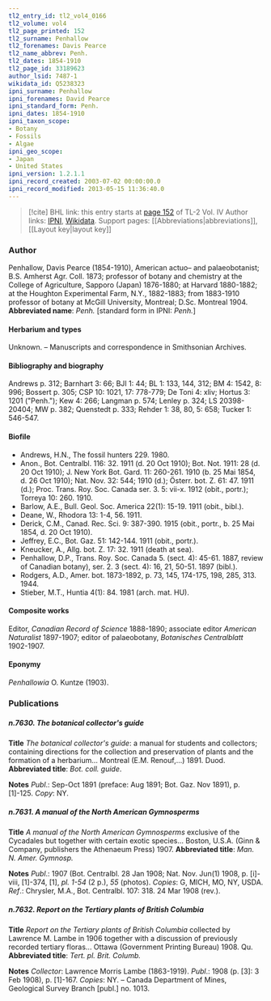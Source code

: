 ```yaml
---
tl2_entry_id: tl2_vol4_0166
tl2_volume: vol4
tl2_page_printed: 152
tl2_surname: Penhallow
tl2_forenames: Davis Pearce
tl2_name_abbrev: Penh.
tl2_dates: 1854-1910
tl2_page_id: 33189623
author_lsid: 7487-1
wikidata_id: Q5238323
ipni_surname: Penhallow
ipni_forenames: David Pearce
ipni_standard_form: Penh.
ipni_dates: 1854-1910
ipni_taxon_scope: 
- Botany
- Fossils
- Algae
ipni_geo_scope: 
- Japan
- United States
ipni_version: 1.2.1.1
ipni_record_created: 2003-07-02 00:00:00.0
ipni_record_modified: 2013-05-15 11:36:40.0
---
```


> [!cite] BHL link: this entry starts at [page 152](https://www.biodiversitylibrary.org/page/33189623) of TL-2 Vol. IV
> Author links: [IPNI](https://www.ipni.org/a/7487-1), [Wikidata](https://www.wikidata.org/wiki/Q5238323). Support pages: [[Abbreviations|abbreviations]], [[Layout key|layout key]]

### Author

Penhallow, Davis Pearce (1854-1910), American actuo– and palaeobotanist; B.S. Amherst Agr. Coll. 1873; professor of botany and chemistry at the College of Agriculture, Sapporo (Japan) 1876-1880; at Harvard 1880-1882; at the Houghton Experimental Farm, N.Y., 1882-1883; from 1883-1910 professor of botany at McGill University, Montreal; D.Sc. Montreal 1904. 
**Abbreviated name**: *Penh.* \[standard form in IPNI: *Penh.*\]

#### Herbarium and types

Unknown. – Manuscripts and correspondence in Smithsonian Archives.

#### Bibliography and biography

Andrews p. 312; Barnhart 3: 66; BJI 1: 44; BL 1: 133, 144, 312; BM 4: 1542, 8: 996; Bossert p. 305; CSP 10: 1021, 17: 778-779; De Toni 4: xliv; Hortus 3: 1201 ("Penh."); Kew 4: 266; Langman p. 574; Lenley p. 324; LS 20398-20404; MW p. 382; Quenstedt p. 333; Rehder 1: 38, 80, 5: 658; Tucker 1: 546-547.

#### Biofile

- Andrews, H.N., The fossil hunters 229. 1980.
- Anon., Bot. Centralbl. 116: 32. 1911 (d. 20 Oct 1910); Bot. Not. 1911: 28 (d. 20 Oct 1910); J. New York Bot. Gard. 11: 260-261. 1910 (b. 25 Mai 1854, d. 26 Oct 1910); Nat. Nov. 32: 544; 1910 (d.); Österr. bot. Z. 61: 47. 1911 (d.); Proc. Trans. Roy. Soc. Canada ser. 3. 5: vii-x. 1912 (obit., portr.); Torreya 10: 260. 1910.
- Barlow, A.E., Bull. Geol. Soc. America 22(1): 15-19. 1911 (obit., bibl.).
- Deane, W., Rhodora 13: 1-4, 56. 1911.
- Derick, C.M., Canad. Rec. Sci. 9: 387-390. 1915 (obit., portr., b. 25 Mai 1854, d. 20 Oct 1910).
- Jeffrey, E.C., Bot. Gaz. 51: 142-144. 1911 (obit., portr.).
- Kneucker, A., Allg. bot. Z. 17: 32. 1911 (death at sea).
- Penhallow, D.P., Trans. Roy. Soc. Canada 5. (sect. 4): 45-61. 1887, review of Canadian botany), ser. 2. 3 (sect. 4): 16, 21, 50-51. 1897 (bibl.).
- Rodgers, A.D., Amer. bot. 1873-1892, p. 73, 145, 174-175, 198, 285, 313. 1944.
- Stieber, M.T., Huntia 4(1): 84. 1981 (arch. mat. HU).

#### Composite works

Editor, *Canadian Record of Science* 1888-1890; associate editor *American Naturalist* 1897-1907; editor of palaeobotany, *Botanisches Centralblatt* 1902-1907.

#### Eponymy

*Penhallowia* O. Kuntze (1903).

### Publications

##### n.7630. The botanical collector's guide

**Title**
*The botanical collector's guide*: a manual for students and collectors; containing directions for the collection and preservation of plants and the formation of a herbarium... Montreal (E.M. Renouf,...) 1891. Duod.
**Abbreviated title**: *Bot. coll. guide*.

**Notes**
*Publ*.: Sep-Oct 1891 (preface: Aug 1891; Bot. Gaz. Nov 1891), p. \[1\]-125. *Copy*: NY.

##### n.7631. A manual of the North American Gymnosperms

**Title**
*A manual of the North American Gymnosperms* exclusive of the Cycadales but together with certain exotic species... Boston, U.S.A. (Ginn & Company, publishers the Athenaeum Press) 1907.
**Abbreviated title**: *Man. N. Amer. Gymnosp.*

**Notes**
*Publ*.: 1907 (Bot. Centralbl. 28 Jan 1908; Nat. Nov. Jun(1) 1908, p. \[i\]-viii, \[1\]-374, \[1\], *pl. 1-54* (2 p.), *55* (photos). *Copies*: G, MICH, MO, NY, USDA.
*Ref*.: Chrysler, M.A., Bot. Centralbl. 107: 318. 24 Mar 1908 (rev.).

##### n.7632. Report on the Tertiary plants of British Columbia

**Title**
*Report on the Tertiary plants of British Columbia* collected by Lawrence M. Lambe in 1906 together with a discussion of previously recorded tertiary floras... Ottawa (Government Printing Bureau) 1908. Qu.
**Abbreviated title**: *Tert. pl. Brit. Columb.*

**Notes**
*Collector*: Lawrence Morris Lambe (1863-1919).
*Publ*.: 1908 (p. \[3\]: 3 Feb 1908), p. \[1\]-167. *Copies*: NY. – Canada Department of Mines, Geological Survey Branch \[publ.\] no. 1013.

